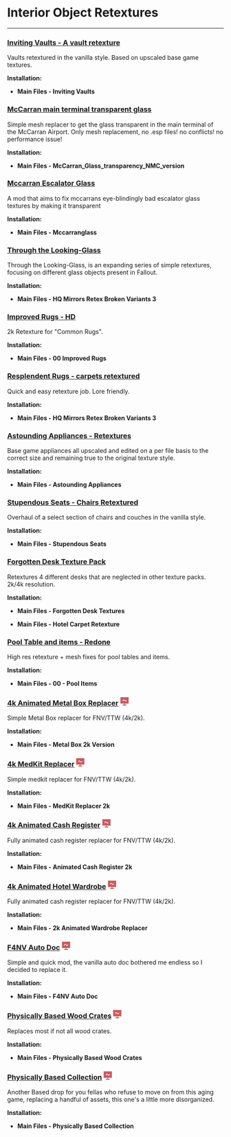 # Interior Object Retextures

---

### [Inviting Vaults - A vault retexture](https://www.nexusmods.com/newvegas/mods/80872)

Vaults retextured in the vanilla style. Based on upscaled base game textures.

**Installation:**

- **Main Files - Inviting Vaults**


### [McCarran main terminal transparent glass](https://www.nexusmods.com/newvegas/mods/69041)

Simple mesh replacer to get the glass transparent in the main terminal of the McCarran Airport. Only mesh replacement, no .esp files! no conflicts! no performance issue! 

**Installation:**

- **Main Files - McCarran_Glass_transparency_NMC_version**


### [Mccarran Escalator Glass](https://www.nexusmods.com/newvegas/mods/63284)

A mod that aims to fix mccarrans eye-blindingly bad escalator glass textures by making it transparent 

**Installation:**

- **Main Files - Mccarranglass**


### [Through the Looking-Glass](https://www.nexusmods.com/newvegas/mods/40620)

Through the Looking-Glass, is an expanding series of simple retextures, focusing on different glass objects present in Fallout. 

**Installation:**

- **Main Files - HQ Mirrors Retex Broken Variants 3**


### [Improved Rugs - HD](https://www.nexusmods.com/newvegas/mods/82507)

2k Retexture for "Common Rugs".

**Installation:**

- **Main Files - 00 Improved Rugs**


### [Resplendent Rugs - carpets retextured](https://www.nexusmods.com/newvegas/mods/79722)

Quick and easy retexture job. Lore friendly. 

**Installation:**

- **Main Files - HQ Mirrors Retex Broken Variants 3**


### [Astounding Appliances - Retextures](https://www.nexusmods.com/newvegas/mods/80953)

Base game appliances all upscaled and edited on a per file basis to the correct size and remaining true to the original texture style.

**Installation:**

- **Main Files - Astounding Appliances**


### [Stupendous Seats - Chairs Retextured](https://www.nexusmods.com/newvegas/mods/80478)

Overhaul of a select section of chairs and couches in the vanilla style. 

**Installation:**

- **Main Files - Stupendous Seats**


### [Forgotten Desk Texture Pack](https://www.nexusmods.com/newvegas/mods/75309)

Retextures 4 different desks that are neglected in other texture packs. 2k/4k resolution.

**Installation:**

- **Main Files - Forgotten Desk Textures**

- **Main Files - Hotel Carpet Retexture**


### [Pool Table and items - Redone](https://www.nexusmods.com/newvegas/mods/82577)

High res retexture + mesh fixes for pool tables and items. 

**Installation:**

- **Main Files - 00 - Pool Items**


### [4k Animated Metal Box Replacer](https://www.nexusmods.com/newvegas/mods/72598) ![](../static/img/Performance.png)

Simple Metal Box replacer for FNV/TTW (4k/2k).

**Installation:**

- **Main Files - Metal Box 2k Version**


### [4k MedKit Replacer](https://www.nexusmods.com/newvegas/mods/72566) ![](../static/img/Performance.png)

Simple medkit replacer for FNV/TTW (4k/2k).

**Installation:**

- **Main Files - MedKit Replacer 2k**


### [4k Animated Cash Register](https://www.nexusmods.com/newvegas/mods/72613) ![](../static/img/Performance.png)

Fully animated cash register replacer for FNV/TTW (4k/2k).

**Installation:**

- **Main Files - Animated Cash Register 2k**


### [4k Animated Hotel Wardrobe](https://www.nexusmods.com/newvegas/mods/72611) ![](../static/img/Performance.png)

Fully animated cash register replacer for FNV/TTW (4k/2k).

**Installation:**

- **Main Files - 2k Animated Wardrobe Replacer**


### [F4NV Auto Doc](https://www.nexusmods.com/newvegas/mods/71332) ![](../static/img/Performance.png)

Simple and quick mod, the vanilla auto doc bothered me endless so I decided to replace it.  

**Installation:**

- **Main Files - F4NV Auto Doc**


### [Physically Based Wood Crates](https://www.nexusmods.com/newvegas/mods/76089) ![](../static/img/Performance.png)

Replaces most if not all wood crates.

**Installation:**

- **Main Files - Physically Based Wood Crates**


### [Physically Based Collection](https://www.nexusmods.com/newvegas/mods/77524) ![](../static/img/Performance.png)

Another Based drop for you fellas who refuse to move on from this aging game, replacing a handful of assets, this one's a little more disorganized. 

**Installation:**

- **Main Files - Physically Based Collection**